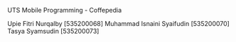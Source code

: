 UTS Mobile Programming - Coffepedia

Upie Fitri Nurqalby [535200068]
Muhammad Isnaini Syaifudin [535200070]
Tasya Syamsudin [535200073]
